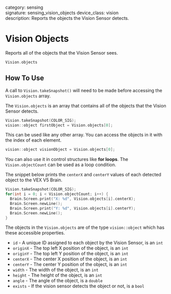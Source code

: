 category: sensing  
signature: sensing_vision_objects
device_class: vision  
description: Reports the objects the Vision Sensor detects. 

# Vision Objects

Reports all of the objects that the Vision Sensor sees.

```cpp
Vision.objects
```

## How To Use

A call to `Vision.takeSnapshot()` will need to be made before accessing the `Vision.objects` array.

The `Vision.objects` is an array that contains all of the objects that the Vision Sensor detects.


```cpp
Vision.takeSnapshot(COLOR_SIG);
vision::object firstObject = Vision.objects[0];
```
This can be used like any other array. You can access the objects in it with the index of each element.

```cpp
vision::object visionObject = Vision.objects[0];
```

You can also use it in control structures like **for loops**. The `Vision.objectCount` can be used as a loop condition.

The snippet below prints the `centerX` and `centerY` values of each detected object to the VEX V5 Brain.

```cpp
Vision.takeSnapshot(COLOR_SIG);
for(int i = 0; i < Vision.objectCount; i++) {
  Brain.Screen.print("X: %d", Vision.objects[i].centerX);
  Brain.Screen.newLine();
  Brain.Screen.print("Y: %d", Vision.objects[i].centerY);
  Brain.Screen.newLine();
}
```

The objects in the `Vision.objects` are of the type `vision::object` which has these accessible properties.

- `id` - A unique ID assigned to each object by the Vision Sensor, is an `int`
- `originX` - The top left X position of the object, is an `int`
- `originY` - The top left Y position of the object, is an `int`
- `centerX` - The center X position of the object, is an `int`
- `centerY` - The center Y position of the object, is an `int`
- `width` - The width of the object, is an `int`
- `height` - The height of the object, is an `int`
- `angle` - The angle of the object, is a `double`
- `exists` - If the vision sensor detects the object or not, is a `bool`


<advanced>
</advanced>